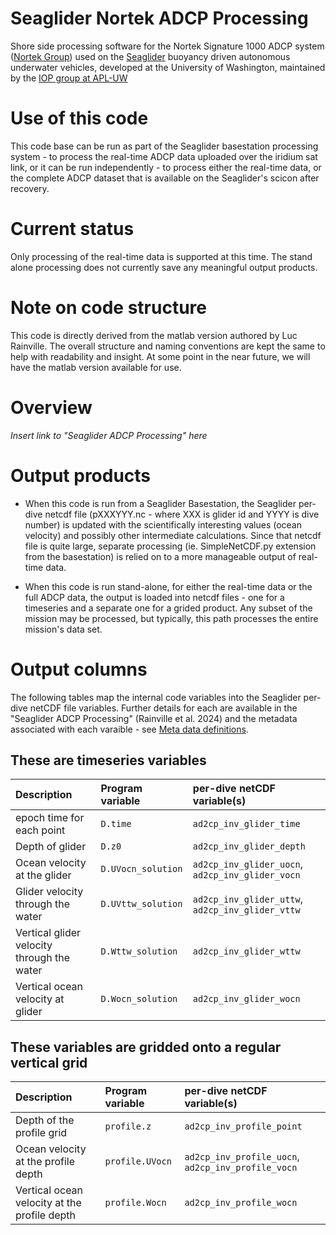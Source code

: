 # Seaglider Nortek ADCP Processing

Shore side processing software for the Nortek Signature 1000 ADCP system ([Nortek Group](https://www.nortekgroup.com/)) used 
on the [Seaglider](https://iop.apl.washington.edu/seaglider.php) buoyancy driven
autonomous underwater vehicles, developed at the University of Washington,
maintained by the [IOP group at APL-UW](https://iop.apl.washington.edu/index.php)

# Use of this code

This code base can be run as part of the Seaglider basestation processing
system - to process the real-time ADCP data uploaded over the iridium sat link, 
or it can be run independently - to process either the real-time data, or the complete
ADCP dataset that is available on the Seaglider's scicon after recovery.

# Current status

Only processing of the real-time data is supported at this time. The stand alone processing
does not currently save any meaningful output products.

# Note on code structure

This code is directly derived from the matlab version authored by Luc Rainville.  The overall structure 
and naming conventions are kept the same to help with readability and insight.  At some point in the near 
future, we will have the matlab version available for use.

# Overview
*Insert link to "Seaglider ADCP Processing" here*

# Output products

- When this code is run from a Seaglider Basestation, the Seaglider per-dive netcdf file (pXXXYYY.nc - where XXX is 
glider id and YYYY is dive number) is updated with the scientifically interesting values (ocean velocity)
and possibly other intermediate calculations.  Since that netcdf file is quite large, separate processing
(ie. SimpleNetCDF.py extension from the basestation) is relied on to a more manageable output 
of real-time data.

- When this code is run stand-alone, for either the real-time data or the full ADCP data, the output is loaded into netcdf
files - one for a timeseries and a separate one for a grided product. Any subset of the mission may be processed, but typically, this path processes the entire mission's data set.

# Output columns 

The following tables map the internal code variables into the Seaglider per-dive netCDF file variables.  Further details 
for each are available in the "Seaglider ADCP Processing" (Rainville et al. 2024) and the metadata associated with each varaible - see [Meta data definitions](var_meta.yml).

## These are timeseries variables 
| Description                                | Program variable   | per-dive netCDF variable(s)                      |
|:-------------------------------------------|:-------------------|:-------------------------------------------------|
| epoch time for each point                  | `D.time`           | `ad2cp_inv_glider_time`                          |
| Depth of glider                            | `D.z0`             | `ad2cp_inv_glider_depth`                         |
| Ocean velocity at the glider               | `D.UVocn_solution` | `ad2cp_inv_glider_uocn`, `ad2cp_inv_glider_vocn` |
| Glider velocity through the water          | `D.UVttw_solution` | `ad2cp_inv_glider_uttw`, `ad2cp_inv_glider_vttw` |
| Vertical glider velocity through the water | `D.Wttw_solution ` | `ad2cp_inv_glider_wttw`                          |
| Vertical ocean velocity at glider          | `D.Wocn_solution`  | `ad2cp_inv_glider_wocn`                          |


## These variables are gridded onto a regular vertical grid

| Description                                  | Program variable | per-dive netCDF variable(s)                        |
|:---------------------------------------------|:-----------------|:---------------------------------------------------|
| Depth of the profile grid                    | `profile.z`      | `ad2cp_inv_profile_point`                          |
| Ocean velocity at the profile depth          | `profile.UVocn`  | `ad2cp_inv_profile_uocn`, `ad2cp_inv_profile_vocn` |
| Vertical ocean velocity at the profile depth | `profile.Wocn`   | `ad2cp_inv_profile_wocn`                           |

